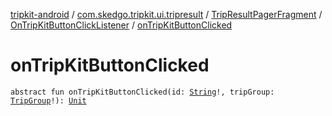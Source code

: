 [tripkit-android](../../../index.md) / [com.skedgo.tripkit.ui.tripresult](../../index.md) / [TripResultPagerFragment](../index.md) / [OnTripKitButtonClickListener](index.md) / [onTripKitButtonClicked](./on-trip-kit-button-clicked.md)

# onTripKitButtonClicked

`abstract fun onTripKitButtonClicked(id: `[`String`](https://kotlinlang.org/api/latest/jvm/stdlib/kotlin/-string/index.html)`!, tripGroup: `[`TripGroup`](../../../skedgo.tripkit.routing/-trip-group/index.md)`!): `[`Unit`](https://kotlinlang.org/api/latest/jvm/stdlib/kotlin/-unit/index.html)
